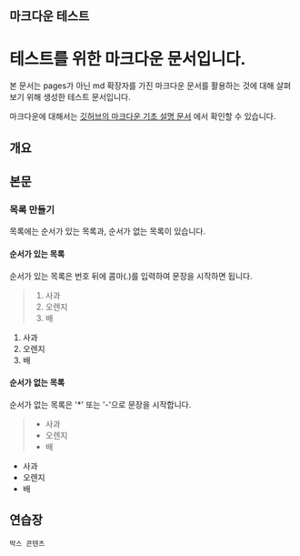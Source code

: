 마크다운 테스트
----

# 테스트를 위한 마크다운 문서입니다.
본 문서는 pages가 아닌 md 확장자를 가진 마크다운 문서를 활용하는 것에 대해 살펴보기 위해 생성한 테스트 문서입니다. 

마크다운에 대해서는 [깃허브의 마크다운 기초 설명 문서](https://help.github.com/articles/markdown-basics/) 에서 확인할 수 있습니다.
## 개요

## 본문
### 목록 만들기
목록에는 순서가 있는 목록과, 순서가 없는 목록이 있습니다.
#### 순서가 있는 목록
순서가 있는 목록은 번호 뒤에 콤마(.)를 입력하여 문장을 시작하면 됩니다.

> 1. 사과
> 2. 오렌지
> 3. 배

1. 사과
2. 오렌지
3. 배

#### 순서가 없는 목록
순서가 없는 목록은 '*' 또는 '-'으로 문장을 시작합니다.

> - 사과
> - 오렌지
> - 배

- 사과
- 오렌지
- 배

## 연습장

```
박스 콘텐츠 
```
